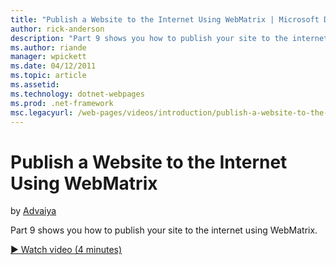 ```yaml
---
title: "Publish a Website to the Internet Using WebMatrix | Microsoft Docs"
author: rick-anderson
description: "Part 9 shows you how to publish your site to the internet using WebMatrix."
ms.author: riande
manager: wpickett
ms.date: 04/12/2011
ms.topic: article
ms.assetid: 
ms.technology: dotnet-webpages
ms.prod: .net-framework
msc.legacyurl: /web-pages/videos/introduction/publish-a-website-to-the-internet-using-webmatrix
---
```

Publish a Website to the Internet Using WebMatrix
====================
by [Advaiya](https://twitter.com/Advaiyasolns)

Part 9 shows you how to publish your site to the internet using WebMatrix.

[&#9654; Watch video (4 minutes)](https://channel9.msdn.com/Blogs/ASP-NET-Site-Videos/publish-a-website-to-the-internet-using-webmatrix)